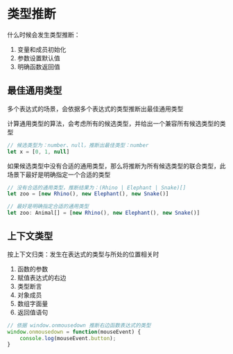 # 类型推断

什么时候会发生类型推断：
1. 变量和成员初始化
2. 参数设置默认值
3. 明确函数返回值

## 最佳通用类型
多个表达式的场景，会依据多个表达式的类型推断出最佳通用类型

计算通用类型的算法，会考虑所有的候选类型，并给出一个兼容所有候选类型的类型
```ts
// 候选类型为：number、null，推断出最佳类型：number
let x = [0, 1, null]
```

如果候选类型中没有合适的通用类型，那么将推断为所有候选类型的联合类型，此场景下最好是明确指定一个合适的类型
```ts
// 没有合适的通用类型，推断结果为：(Rhino | Elephant | Snake)[]
let zoo = [new Rhino(), new Elephant(), new Snake()]

// 最好是明确指定合适的通用类型
let zoo: Animal[] = [new Rhino(), new Elephant(), new Snake()]
```

## 上下文类型
按上下文归类：发生在表达式的类型与所处的位置相关时
1. 函数的参数
2. 赋值表达式的右边
3. 类型断言
4. 对象成员
5. 数组字面量
6. 返回值语句
```ts
// 依据 window.onmousedown 推断右边函数表达式的类型
window.onmousedown = function(mouseEvent) {
    console.log(mouseEvent.button);
}
```
